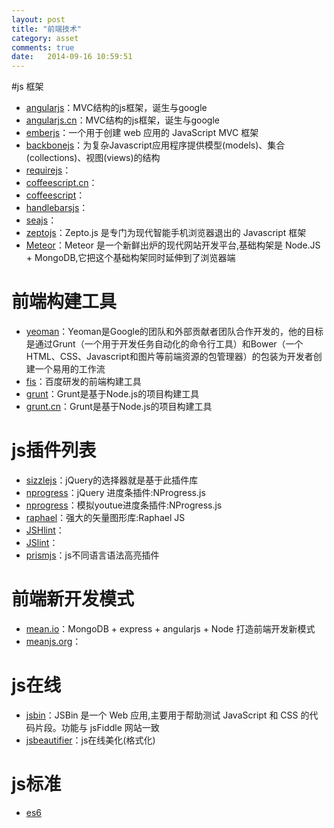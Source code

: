 ```yaml
---
layout: post
title: "前端技术"
category: asset
comments: true
date:   2014-09-16 10:59:51
---
```


#js 框架
- [angularjs](http://angularjs.org/)：MVC结构的js框架，诞生与google
- [angularjs.cn](http://www.angularjs.cn/)：MVC结构的js框架，诞生与google
- [emberjs](http://www.emberjs.cn/guides/)：一个用于创建 web 应用的 JavaScript MVC 框架
- [backbonejs](http://backbonejs.org/)：为复杂Javascript应用程序提供模型(models)、集合(collections)、视图(views)的结构
- [requirejs](http://www.requirejs.org/)：
- [coffeescript.cn](http://coffee-script.org/)：
- [coffeescript](http://coffeescript.org/)：
- [handlebarsjs](http://handlebarsjs.com/)：
- [seajs](http://seajs.org/docs/)：
- [zeptojs](http://zeptojs.com/)：Zepto.js 是专门为现代智能手机浏览器退出的 Javascript 框架
- [Meteor](http://docs.meteor.com/#quickstart)：Meteor 是一个新鲜出炉的现代网站开发平台,基础构架是 Node.JS + MongoDB,它把这个基础构架同时延伸到了浏览器端


# 前端构建工具
- [yeoman](http://yeoman.io/)：Yeoman是Google的团队和外部贡献者团队合作开发的，他的目标是通过Grunt（一个用于开发任务自动化的命令行工具）和Bower（一个HTML、CSS、Javascript和图片等前端资源的包管理器）的包装为开发者创建一个易用的工作流
- [fis](http://fis.baidu.com/)：百度研发的前端构建工具
- [grunt](http://gruntjs.com/)：Grunt是基于Node.js的项目构建工具
- [grunt.cn](http://gruntjs.cn/)：Grunt是基于Node.js的项目构建工具


# js插件列表
- [sizzlejs](http://sizzlejs.com/)：jQuery的选择器就是基于此插件库
- [nprogress](http://www.nprogress.co/)：jQuery 进度条插件:NProgress.js
- [nprogress](http://ricostacruz.com/nprogress/)：模拟youtue进度条插件:NProgress.js
- [raphael](http://raphaeljs.com/)：强大的矢量图形库:Raphael JS
- [JSHlint](http://jshint.com/)：
- [JSlint](http://www.jslint.com/)：
- [prismjs](http://prismjs.com/)：js不同语言语法高亮插件


# 前端新开发模式
- [mean.io](http://mean.io/#!/)：MongoDB + express + angularjs + Node 打造前端开发新模式
- [meanjs.org](http://meanjs.org/)：


# js在线
- [jsbin](http://jsbin.com/)：JSBin 是一个 Web 应用,主要用于帮助测试 JavaScript 和 CSS 的代码片段。功能与 jsFiddle 网站一致
- [jsbeautifier](http://jsbeautifier.org/)：js在线美化(格式化)


# js标准
- [es6](http://es6.ruanyifeng.com/)
